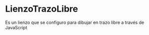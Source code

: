 # LienzoTrazoLibre
Es un lienzo que se configuro para dibujar en trazo libre a través de JavaScript
